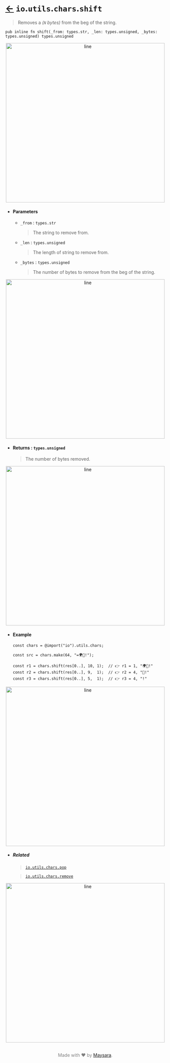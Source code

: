 # [←](../readme.md) `io`.`utils`.`chars`.`shift`

> Removes a _(`N` bytes)_ from the beg of the string.

```zig
pub inline fn shift(_from: types.str, _len: types.unsigned, _bytes: types.unsigned) types.unsigned
```


<div align="center">
<img src="https://raw.githubusercontent.com/Super-ZIG/io/refs/heads/main/docs/dist/img/md/line.png" alt="line" style="width:500px;"/>
</div>

- #### Parameters

    - `_from` : `types.str`

        > The string to remove from.


    - `_len` : `types.unsigned`

        > The length of string to remove from.

    - `_bytes` : `types.unsigned`

        > The number of bytes to remove from the beg of the string.


<div align="center">
<img src="https://raw.githubusercontent.com/Super-ZIG/io/refs/heads/main/docs/dist/img/md/line.png" alt="line" style="width:500px;"/>
</div>

- #### Returns : `types.unsigned`

    > The number of bytes removed.

<div align="center">
<img src="https://raw.githubusercontent.com/Super-ZIG/io/refs/heads/main/docs/dist/img/md/line.png" alt="line" style="width:500px;"/>
</div>

- #### Example

    ```zig
    const chars = @import("io").utils.chars;
    ```

    ```zig
    const src = chars.make(64, "=🌍🌟!");

    const r1 = chars.shift(res[0..], 10, 1);  // 👉 r1 = 1, "🌍🌟!"
    const r2 = chars.shift(res[0..], 9,  1);  // 👉 r2 = 4, "🌟!"
    const r3 = chars.shift(res[0..], 5,  1);  // 👉 r3 = 4, "!"
    ```

<div align="center">
<img src="https://raw.githubusercontent.com/Super-ZIG/io/refs/heads/main/docs/dist/img/md/line.png" alt="line" style="width:500px;"/>
</div>

- ##### Related

  > [`io.utils.chars.pop`](./pop.md)

  > [`io.utils.chars.remove`](./remove.md)

<div align="center">
<img src="https://raw.githubusercontent.com/Super-ZIG/io/refs/heads/main/docs/dist/img/md/line.png" alt="line" style="width:500px;"/>
</div>

<p align="center" style="color:grey;"><br />Made with ❤️ by <a href="http://github.com/maysara-elshewehy" target="blank">Maysara</a>.</p>